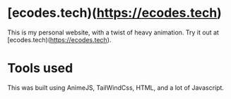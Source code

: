 # [ecodes.tech)(https://ecodes.tech)
This is my personal website, with a twist of heavy animation. Try it out at [ecodes.tech)(https://ecodes.tech).

# Tools used
This was built using AnimeJS, TailWindCss, HTML, and a lot of Javascript.
